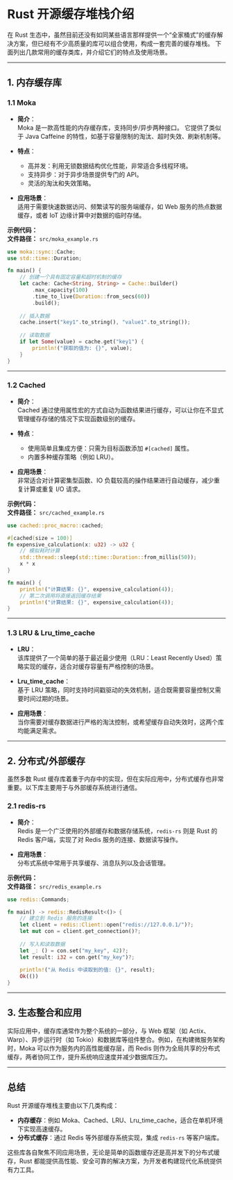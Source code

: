 
# Rust 开源缓存堆栈介绍

在 Rust 生态中，虽然目前还没有如同某些语言那样提供一个“全家桶式”的缓存解决方案，但已经有不少高质量的库可以组合使用，构成一套完善的缓存堆栈。
下面列出几款常用的缓存类库，并介绍它们的特点及使用场景。

---

## 1. 内存缓存库

### 1.1 Moka

- **简介**：  
  Moka 是一款高性能的内存缓存库，支持同步/异步两种接口。
  它提供了类似于 Java Caffeine 的特性，如基于容量限制的淘汰、超时失效、刷新机制等。
  
- **特点**：  
  - 高并发：利用无锁数据结构优化性能，非常适合多线程环境。  
  - 支持异步：对于异步场景提供专门的 API。  
  - 灵活的淘汰和失效策略。

- **应用场景**：  
  适用于需要快速数据访问、频繁读写的服务端缓存，如 Web 服务的热点数据缓存，或者 IoT 边缘计算中对数据的临时存储。

**示例代码：**  
**文件路径：** `src/moka_example.rs`  

```rust:moka_example.rs
use moka::sync::Cache;
use std::time::Duration;

fn main() {
    // 创建一个具有固定容量和超时机制的缓存
    let cache: Cache<String, String> = Cache::builder()
        .max_capacity(100)
        .time_to_live(Duration::from_secs(60))
        .build();
    
    // 插入数据
    cache.insert("key1".to_string(), "value1".to_string());
    
    // 读取数据
    if let Some(value) = cache.get("key1") {
        println!("获取的值为: {}", value);
    }
}

```

---

### 1.2 Cached

- **简介**：  
  Cached 通过使用属性宏的方式自动为函数结果进行缓存，可以让你在不显式管理缓存存储的情况下实现函数级别的缓存。
  
- **特点**：  
  - 使用简单且集成方便：只需为目标函数添加 `#[cached]` 属性。  
  - 内置多种缓存策略（例如 LRU）。  

- **应用场景**：  
  非常适合对计算密集型函数、IO 负载较高的操作结果进行自动缓存，减少重复计算或重复 I/O 请求。

**示例代码：**  
**文件路径：** `src/cached_example.rs`  

```rust:cached_example.rs
use cached::proc_macro::cached;

#[cached(size = 100)]
fn expensive_calculation(x: u32) -> u32 {
    // 模拟耗时计算
    std::thread::sleep(std::time::Duration::from_millis(50));
    x * x
}

fn main() {
    println!("计算结果: {}", expensive_calculation(4));
    // 第二次调用将直接返回缓存结果
    println!("计算结果: {}", expensive_calculation(4));
}

```

---

### 1.3 LRU & Lru_time_cache

- **LRU**：  
  该库提供了一个简单的基于最近最少使用（LRU：Least Recently Used）策略实现的缓存，适合对缓存容量有严格控制的场景。

- **Lru_time_cache**：  
  基于 LRU 策略，同时支持时间戳驱动的失效机制，适合既需要容量控制又需要时间过期的场景。

- **应用场景**：  
  当你需要对缓存数据进行严格的淘汰控制，或希望缓存自动失效时，这两个库均能满足需求。

---

## 2. 分布式/外部缓存

虽然多数 Rust 缓存库着重于内存中的实现，但在实际应用中，分布式缓存也非常重要。以下库主要用于与外部缓存系统进行通信。

### 2.1 redis-rs

- **简介**：  
  Redis 是一个广泛使用的外部缓存和数据存储系统，`redis-rs` 则是 Rust 的 Redis 客户端，实现了对 Redis 服务的连接、数据读写操作。
  
- **应用场景**：  
  分布式系统中常用于共享缓存、消息队列以及会话管理。

**示例代码：**  
**文件路径：** `src/redis_example.rs`

```rust:redis_example.rs
use redis::Commands;

fn main() -> redis::RedisResult<()> {
    // 建立到 Redis 服务的连接
    let client = redis::Client::open("redis://127.0.0.1/")?;
    let mut con = client.get_connection()?;
    
    // 写入和读取数据
    let _: () = con.set("my_key", 42)?;
    let result: i32 = con.get("my_key")?;
    
    println!("从 Redis 中读取到的值: {}", result);
    Ok(())
}

```

---

## 3. 生态整合和应用

实际应用中，缓存库通常作为整个系统的一部分，与 Web 框架（如 Actix、Warp）、异步运行时（如 Tokio）和数据库等组件整合。例如，在构建微服务架构时，Moka 可以作为服务内的高性能缓存层，而 Redis 则作为全局共享的分布式缓存，两者协同工作，提升系统响应速度并减少数据库压力。

---

## 总结

Rust 开源缓存堆栈主要由以下几类构成：

- **内存缓存**：例如 Moka、Cached、LRU、Lru_time_cache，适合在单机环境下实现高速缓存。
- **分布式缓存**：通过 Redis 等外部缓存系统实现，集成 `redis-rs` 等客户端库。

这些库各自聚焦不同应用场景，无论是简单的函数缓存还是高并发下的分布式缓存，Rust 都能提供高性能、安全可靠的解决方案，为开发者构建现代化系统提供有力工具。
